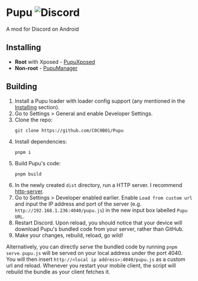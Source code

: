 # Pupu ![Discord](https://img.shields.io/discord/1368145952266911755?logo=discord&label=Discord&link=https%3A%2F%2Fdiscord.gg%2F6cN7wKa8gp)

A mod for Discord on Android

## Installing

- **Root** with Xposed - [PupuXposed](https://github.com/C0C0B01/PupuXposed/releases/latest)
- **Non-root** - [PupuManager](https://github.com/C0C0B01/PupuManager/releases/latest)

## Building
1. Install a Pupu loader with loader config support (any mentioned in the [Installing](#installing) section).
1. Go to Settings > General and enable Developer Settings.
1. Clone the repo:
    ```
    git clone https://github.com/C0C0B01/Pupu
    ```
1. Install dependencies:
    ```
    pnpm i
    ```
1. Build Pupu's code:
    ```
    pnpm build
    ```
1. In the newly created `dist` directory, run a HTTP server. I recommend [http-server](https://www.npmjs.com/package/http-server).
1. Go to Settings > Developer enabled earlier. Enable `Load from custom url` and input the IP address and port of the server (e.g. `http://192.168.1.236:4040/pupu.js`) in the new input box labelled `Pupu URL`.
1. Restart Discord. Upon reload, you should notice that your device will download Pupu's bundled code from your server, rather than GitHub.
1. Make your changes, rebuild, reload, go wild!

Alternatively, you can directly *serve* the bundled code by running `pnpm serve`. `pupu.js` will be served on your local address under the port 4040. You will then insert `http://<local ip address>:4040/pupu.js` as a custom url and reload. Whenever you restart your mobile client, the script will rebuild the bundle as your client fetches it.
